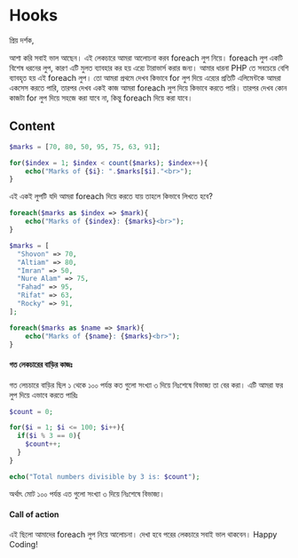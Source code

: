 # Hooks

প্রিয় দর্শক,

আশা করি সবাই ভাল আছেন। এই লেকচারে আমরা আলোচনা করব foreach লুপ নিয়ে। foreach লুপ একটি বিশেষ ধরনের লুপ, কারণ এটি মুলত ব্যাবহার কর হয় এর‍্যে টারাভার্স করার জন্য। আমার ধারনা PHP তে সবচেয়ে বেশি ব্যাবহৃত হয় এই foreach লুপ। তো আমরা প্রথমে দেখব কিভাবে for লুপ দিয়ে এর‍্যের প্রতিটি এলিমেন্টকে আমরা একসেস করতে পারি, তারপর দেখব একই কাজ আমরা foreach লুপ দিয়ে কিভাবে করতে পারি। তারপর দেখব কোন কাজটা for লুপ দিয়ে সহজে করা যাবে না, কিন্তু foreach দিয়ে করা যাবে।

## Content

```php
$marks = [70, 80, 50, 95, 75, 63, 91];

for($index = 1; $index < count($marks); $index++){
    echo("Marks of {$i}: ".$marks[$i]."<br>");
}
```
এই একই লুপটি যদি আমরা foreach দিয়ে করতে যায় তাহলে কিভাবে লিখতে হবে?

```php
foreach($marks as $index => $mark){
    echo("Marks of {$index}: {$marks}<br>");
}

$marks = [
  "Shovon" => 70,
  "Altiam" => 80,
  "Imran" => 50,
  "Nure Alam" => 75,  
  "Fahad" => 95,
  "Rifat" => 63,
  "Rocky" => 91,
];

foreach($marks as $name => $mark){
    echo("Marks of {$name}: {$marks}<br>");
}
```

#### গত লেকচারের বাড়ির কাজঃ
গত লেচচারে বাড়ির ছিল ১ থেকে ১০০ পর্যন্ত কত গুলো সংখ্যা ৩ দিয়ে নিঃশেষে বিভাজ্য তা বের করা। এটি আমরা ফর লুপ দিয়ে এভাবে করতে পারিঃ

```php
$count = 0;

for($i = 1; $i <= 100; $i++){
  if($i % 3 == 0){
    $count++;
  }
}

echo("Total numbers divisible by 3 is: $count");
```

অর্থাৎ মোট ১০০ পর্যন্ত এত গুলো সংখ্যা ৩ দিয়ে নিঃশেষে বিভাজ্য।

#### Call of action
এই ছিলো আমাদের foreach লুপ নিয়ে আলোচনা। দেখা হবে পরের লেকচারে সবাই ভাল থাকবেন। Happy Coding!
